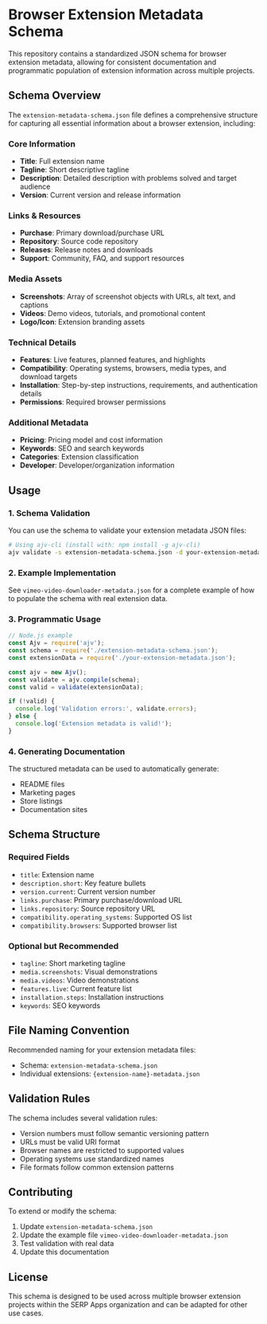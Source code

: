 # Browser Extension Metadata Schema

This repository contains a standardized JSON schema for browser extension metadata, allowing for consistent documentation and programmatic population of extension information across multiple projects.

## Schema Overview

The `extension-metadata-schema.json` file defines a comprehensive structure for capturing all essential information about a browser extension, including:

### Core Information
- **Title**: Full extension name
- **Tagline**: Short descriptive tagline
- **Description**: Detailed description with problems solved and target audience
- **Version**: Current version and release information

### Links & Resources
- **Purchase**: Primary download/purchase URL
- **Repository**: Source code repository
- **Releases**: Release notes and downloads
- **Support**: Community, FAQ, and support resources

### Media Assets
- **Screenshots**: Array of screenshot objects with URLs, alt text, and captions
- **Videos**: Demo videos, tutorials, and promotional content
- **Logo/Icon**: Extension branding assets

### Technical Details
- **Features**: Live features, planned features, and highlights
- **Compatibility**: Operating systems, browsers, media types, and download targets
- **Installation**: Step-by-step instructions, requirements, and authentication details
- **Permissions**: Required browser permissions

### Additional Metadata
- **Pricing**: Pricing model and cost information
- **Keywords**: SEO and search keywords
- **Categories**: Extension classification
- **Developer**: Developer/organization information

## Usage

### 1. Schema Validation

You can use the schema to validate your extension metadata JSON files:

```bash
# Using ajv-cli (install with: npm install -g ajv-cli)
ajv validate -s extension-metadata-schema.json -d your-extension-metadata.json
```

### 2. Example Implementation

See `vimeo-video-downloader-metadata.json` for a complete example of how to populate the schema with real extension data.

### 3. Programmatic Usage

```javascript
// Node.js example
const Ajv = require('ajv');
const schema = require('./extension-metadata-schema.json');
const extensionData = require('./your-extension-metadata.json');

const ajv = new Ajv();
const validate = ajv.compile(schema);
const valid = validate(extensionData);

if (!valid) {
  console.log('Validation errors:', validate.errors);
} else {
  console.log('Extension metadata is valid!');
}
```

### 4. Generating Documentation

The structured metadata can be used to automatically generate:
- README files
- Marketing pages
- Store listings
- Documentation sites

## Schema Structure

### Required Fields
- `title`: Extension name
- `description.short`: Key feature bullets
- `version.current`: Current version number
- `links.purchase`: Primary purchase/download URL
- `links.repository`: Source repository URL
- `compatibility.operating_systems`: Supported OS list
- `compatibility.browsers`: Supported browser list

### Optional but Recommended
- `tagline`: Short marketing tagline
- `media.screenshots`: Visual demonstrations
- `media.videos`: Video demonstrations
- `features.live`: Current feature list
- `installation.steps`: Installation instructions
- `keywords`: SEO keywords

## File Naming Convention

Recommended naming for your extension metadata files:
- Schema: `extension-metadata-schema.json`
- Individual extensions: `{extension-name}-metadata.json`

## Validation Rules

The schema includes several validation rules:
- Version numbers must follow semantic versioning pattern
- URLs must be valid URI format
- Browser names are restricted to supported values
- Operating systems use standardized names
- File formats follow common extension patterns

## Contributing

To extend or modify the schema:

1. Update `extension-metadata-schema.json`
2. Update the example file `vimeo-video-downloader-metadata.json`
3. Test validation with real data
4. Update this documentation

## License

This schema is designed to be used across multiple browser extension projects within the SERP Apps organization and can be adapted for other use cases.